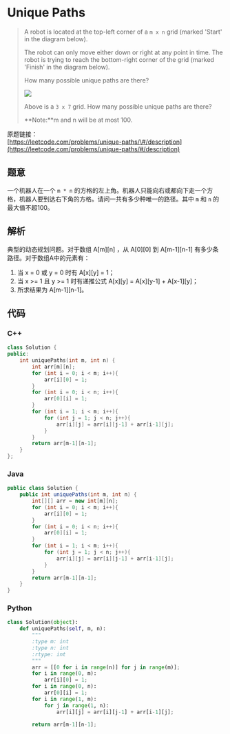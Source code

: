 # Unique Paths

> A robot is located at the top-left corner of a `m x n` grid \(marked 'Start' in the diagram below\).
>
> The robot can only move either down or right at any point in time. The robot is trying to reach the bottom-right corner of the grid \(marked 'Finish' in the diagram below\).
>
> How many possible unique paths are there?
>
> ![](https://leetcode.com/static/images/problemset/robot_maze.png)
>
> Above is a `3 x 7` grid. How many possible unique paths are there?
>
> **Note:**m and n will be at most 100.

原题链接：  
[https://leetcode.com/problems/unique-paths/\#/description](https://leetcode.com/problems/unique-paths/#/description)

## 题意

一个机器人在一个 `m * n` 的方格的左上角。机器人只能向右或都向下走一个方格，机器人要到达右下角的方格。请问一共有多少种唯一的路径。其中 `m` 和 `n` 的最大值不超100。

## 解析

典型的动态规划问题。对于数组 A\[m\]\[n\] ，从 A\[0\]\[0\] 到 A\[m-1\]\[n-1\] 有多少条路径。对于数组A中的元素有：

1. 当 x = 0 或 y = 0 时有 A\[x\]\[y\] = 1；
2. 当 x &gt;= 1 且 y &gt;= 1 时有递推公式 A\[x\]\[y\] = A\[x\]\[y-1\] + A\[x-1\]\[y\]；
3. 所求结果为 A\[m-1\]\[n-1\]。

## 代码

### C++

```cpp
class Solution {
public:
    int uniquePaths(int m, int n) {
        int arr[m][n];
        for (int i = 0; i < m; i++){
            arr[i][0] = 1;
        }
        for (int i = 0; i < n; i++){
            arr[0][i] = 1;
        }
        for (int i = 1; i < m; i++){
            for (int j = 1; j < n; j++){
                arr[i][j] = arr[i][j-1] + arr[i-1][j];
            }
        }
        return arr[m-1][n-1];
    }
};
```

### Java

```java
public class Solution {
    public int uniquePaths(int m, int n) {
        int[][] arr = new int[m][n];
        for (int i = 0; i < m; i++){
            arr[i][0] = 1;
        }
        for (int i = 0; i < n; i++){
            arr[0][i] = 1;
        }
        for (int i = 1; i < m; i++){
            for (int j = 1; j < n; j++){
                arr[i][j] = arr[i][j-1] + arr[i-1][j];
            }
        }
        return arr[m-1][n-1];
    }
}
```

### Python

```py
class Solution(object):
    def uniquePaths(self, m, n):
        """
        :type m: int
        :type n: int
        :rtype: int
        """
        arr = [[0 for i in range(n)] for j in range(m)];
        for i in range(0, m):
            arr[i][0] = 1;
        for i in range(0, n):
            arr[0][i] = 1;
        for i in range(1, m):
            for j in range(1, n):
                arr[i][j] = arr[i][j-1] + arr[i-1][j];

        return arr[m-1][n-1];
```



